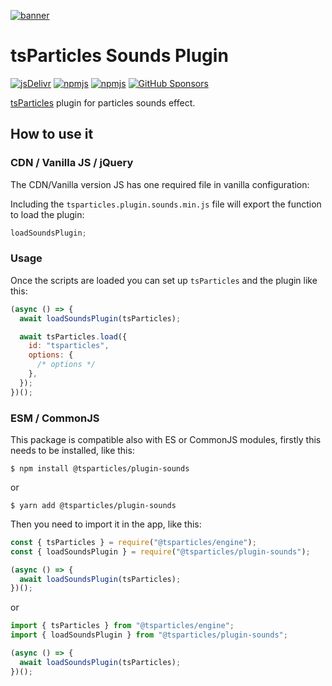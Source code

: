 [![banner](https://particles.js.org/images/banner2.png)](https://particles.js.org)

# tsParticles Sounds Plugin

[![jsDelivr](https://data.jsdelivr.com/v1/package/npm/@tsparticles/plugin-sounds/badge)](https://www.jsdelivr.com/package/npm/@tsparticles/plugin-sounds)
[![npmjs](https://badge.fury.io/js/@tsparticles/plugin-sounds.svg)](https://www.npmjs.com/package/@tsparticles/plugin-sounds)
[![npmjs](https://img.shields.io/npm/dt/@tsparticles/plugin-sounds)](https://www.npmjs.com/package/@tsparticles/plugin-sounds) [![GitHub Sponsors](https://img.shields.io/github/sponsors/matteobruni)](https://github.com/sponsors/matteobruni)

[tsParticles](https://github.com/tsparticles/tsparticles) plugin for particles sounds effect.

## How to use it

### CDN / Vanilla JS / jQuery

The CDN/Vanilla version JS has one required file in vanilla configuration:

Including the `tsparticles.plugin.sounds.min.js` file will export the function to load the plugin:

```javascript
loadSoundsPlugin;
```

### Usage

Once the scripts are loaded you can set up `tsParticles` and the plugin like this:

```javascript
(async () => {
  await loadSoundsPlugin(tsParticles);

  await tsParticles.load({
    id: "tsparticles",
    options: {
      /* options */
    },
  });
})();
```

### ESM / CommonJS

This package is compatible also with ES or CommonJS modules, firstly this needs to be installed, like this:

```shell
$ npm install @tsparticles/plugin-sounds
```

or

```shell
$ yarn add @tsparticles/plugin-sounds
```

Then you need to import it in the app, like this:

```javascript
const { tsParticles } = require("@tsparticles/engine");
const { loadSoundsPlugin } = require("@tsparticles/plugin-sounds");

(async () => {
  await loadSoundsPlugin(tsParticles);
})();
```

or

```javascript
import { tsParticles } from "@tsparticles/engine";
import { loadSoundsPlugin } from "@tsparticles/plugin-sounds";

(async () => {
  await loadSoundsPlugin(tsParticles);
})();
```
